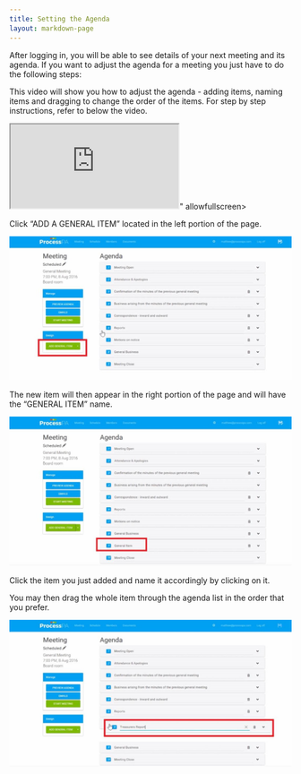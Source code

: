 ```yaml
---
title: Setting the Agenda
layout: markdown-page
---
```

After logging in, you will be able to see details of your next meeting and its agenda. If you want to adjust the agenda for a meeting you just have to do the following steps: 

This video will show you how to adjust the agenda - adding items, naming items and dragging to change the order of the items. For step by step instructions, refer to below the video.

<div class="container my-5">
    <div class="embed-responsive embed-responsive-16by9">
        <iframe class="embed-responsive-item" src="https://www.youtube.com/embed/JksxMjdHhvc" allowfullscreen></iframe>" allowfullscreen></iframe>
    </div>
</div>

Click “ADD A GENERAL ITEM” located in the left portion of the page. 

<img class="img-fluid" src="/content/pages/help/clip_image002.jpg" />

The new item will then appear in the right portion of the page and will have the “GENERAL ITEM” name. 

<img class="img-fluid" src="/content/pages/help/clip_image004.jpg" />

Click the item you just added and name it accordingly by clicking on it. 

You may then drag the whole item through the agenda list in the order that you prefer. 

<img class="img-fluid" src="/content/pages/help/clip_image006.jpg" />
